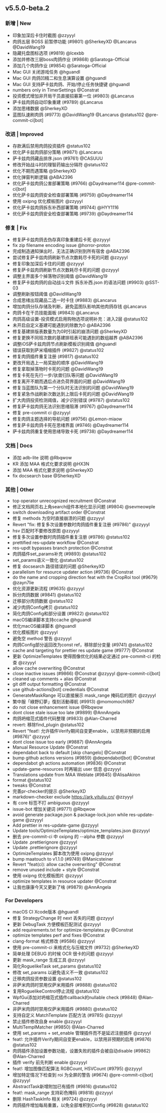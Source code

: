 ## v5.5.0-beta.2

### 新增 | New

* 印象加深后卡住时截图 @zzyyyl
* 肉鸽五层 BOSS 前暂停功能 (#9801) @SherkeyXD @Lancarus @DavidWang19
* 隐藏托盘图标选项 (#9819) @Icexbb
* 添加并修改三层boss肉鸽作业 (#9868) @Saratoga-Official
* 添加几个肉鸽作业 (#9854) @Saratoga-Official
* Mac GUI 关闭游戏任务 @hguandl
* Mac GUI 肉鸽凹精二和生息演算设置 @hguandl
* Mac GUI 支持萨卡兹肉鸽、开始/停止任务快捷键 @hguandl
* numbers only in TimerSettings @Constrat
* 投资模式增加非开局干员直接招募第一位 (#9803) @Lancarus
* 萨卡兹肉鸽自动印象重建 (#9789) @Lancarus
* 添加思绪数据 @SherkeyXD
* 蓝图队速刷肉鸽 (#9773) @DavidWang19 @Lancarus @status102 @pre-commit-ci[bot]

### 改进 | Improved

* 存款满后禁用肉鸽投资插件 @status102
* 优化萨卡兹肉鸽部分策略 (#9871) @Lancarus
* 萨卡兹肉鸽藏品排序.json (#9761) @CASUUU
* 修改开始战斗时的理智药输出分隔符 @status102
* 优化不期而遇策略 @SherkeyXD
* 优化弹窗判断逻辑 @ABA2396
* 优化萨卡兹肉鸽公害部署策略 (#9766) @Daydreamer114 @pre-commit-ci[bot]
* 优化萨卡兹肉鸽安全检查部署策略 (#9759) @Daydreamer114
* 使用 oxipng 优化模板图片 @zzyyyl
* 优化萨卡兹肉鸽拆东补西部署策略 (#9744) @HYY1116
* 优化萨卡兹肉鸽安全检查部署策略 (#9739) @Daydreamer114

### 修复 | Fix

* 修复萨卡兹肉鸽去伪存真印象重建后卡死 @zzyyyl
* fix zip filename encoding issue @horror-proton
* 完成制造通知弹出时，无法正确识别到所有宿舍 @ABA2396
* 尝试修复萨卡兹肉鸽刷新节点次数耗尽卡死的问题 @zzyyyl
* 修复印象加深后卡住的问题 @zzyyyl
* 修复萨卡兹肉鸽刷新节点次数耗尽卡死的问题 @zzyyyl
* 调整主界面多个掉落物识别阈值 @DavidWang19
* 修复萨卡兹肉鸽的自动战斗文件 拆东补西.json 的语法问题 (#9903) @SST-03
* 调整刷新按钮阈值 @DavidWang19
* 合成思绪出现藏品二选一时卡住 (#9883) @Lancarus
* 增加肉鸽分队存储及判断，避免蓝图队影响其他肉鸽存钱 @Lancarus
* 肉鸽卡在干员技能面板 (#9843) @Lancarus
* 肉鸽高级设置-投资模式启用购物选项说明补充：进入2层 @status102
* 未开启自定义基建可能遇到的除数为0 @ABA2396
* 修复基建排版表数量为为0时引起的崩溃问题 @SherkeyXD
* 修复更换不同班次数的基建排班表可能遇到的数组越界 @ABA2396
* 调整iOS萨卡兹肉鸽节点刷新模板识别阈值 @hguandl
* 错误获取到萨米塌缩插件 (#9827) @status102
* 修复肉鸽插件重复注册 (#9817) @status102
* 更改开局选上一局奖励的顺序 @DavidWang19
* 修复拿取掉落物时卡死的问题 @DavidWang19
* 修复卡死在先行一步/驮兽归队等问题 @DavidWang19
* 修复离开不期而遇后点进负荷界面的问题 @DavidWang19
* 修复当蓝图队为第一个分队时无法识别的问题 @DavidWang19
* 修复紧急作战刷新次数达到上限后卡死的问题 @DavidWang19
* 扩大肉鸽投资检测阈值，减少识别错误 (#9787) @status102
* 修复萨卡兹肉鸽无法识别思绪阻滞 (#9767) @Daydreamer114
* 修复 pre-commit ci @zzyyyl
* 修复肉鸽主题选择的导航问题 (#9756) @Lemon-miaow
* 修复萨卡兹肉鸽卡死在思绪界面 (#9746) @Daydreamer114
* 萨卡兹肉鸽重复使用思绪导致卡死 (#9738) @Daydreamer114

### 文档 | Docs

* 添加 adb-lite 说明 @Rbqwow
* KR 添加 MAA 格式化要求说明 @HX3N
* 添加 MAA 格式化要求说明 @SherkeyXD
* fix docsearch base @SherkeyXD

### 其他 | Other

* top operator unrecognized recruitment @Constrat
* 修正文档网页右上角search组件本地化显示问题 (#9804) @sevmeowple
* switch downloading artifact order @Constrat
* 修复 methods 为空时直接崩溃的问题 @zzyyyl
* Revert "fix: 修复多次设置参数时肉鸽插件重复注册 (#9786)" @zzyyyl
* hsv 匹配时不要修改原图 @zzyyyl
* 修复多次设置参数时肉鸽插件重复注册 (#9786) @status102
* prettified res-update workflow @Constrat
* res-updt bypasses branch protection @Constrat
* 肉鸽插件set_params补充 (#9893) @status102
* set_params语义一致化 @status102
* 修复 docsearch 路径错误的问题 @SherkeyXD
* parallelism for resource updater action (#9736) @Constrat
* do the name and cropping direction feat with the CropRoi tool (#9679) @zayn7lie
* 优化资源更新流程 (#9635) @zzyyyl
* 拆分肉鸽数据 (#9841) @status102
* 迁移部分肉鸽数据 @status102
* 减少肉鸽Config拷贝 @status102
* 简化肉鸽Config和部分设置 (#9822) @status102
* macOS编译脚本支持ccache @hguandl
* 优化macOS编译脚本 @hguandl
* 优化模板图片 @zzyyyl
* 避免空 method 警告 @zzyyyl
* 肉鸽Config部分返回改为const ref，移除部分变量 (#9741) @status102
* cache and targeting for prettier res update game (#9777) @Constrat
* 更新 OptimizeTemplates 使得图像优化的结果必定通过 pre-commit-ci 的检查 @zzyyyl
* allow cache overwriting @Constrat
* close inactive issues (#9866) @Constrat @zzyyyl @pre-commit-ci[bot]
* cleaned up comments + alias @Constrat
* git diff output formatting @Constrat
* use github-actions[bot] credentials @Constrat
* GenerateMaskRange 可以直接展示 mask_range 掩码后的图片 @zzyyyl
* 繁中服「綠野幻夢」復刻活動導航 (#9913) @momomochi987
* do not close enhancement issue @Rbqwow
* dont close stale issue too late (#9899) @AnnAngela
* 肉鸽坍缩范式插件代码整理 (#9833) @Alan-Charred
* revert: 移除find_plugin @status102
* Revert "feat!: 允许插件Verify期间自变更enable，以禁用非预期的启用 (#9876)" @zzyyyl
* dont close issue too early (#9887) @AnnAngela
* Manual Resource Update @Constrat
* dependabot back to default [skip changelo] @Constrat
* bump github actions versions (#9859) @dependabot[bot] @Constrat
* dependabot gh actions automation (#9836) @Constrat
* update-game-resources 时再输出 user 信息 @zzyyyl
* Translations update from MAA Weblate (#9845) @AlisaAkiron
* format @status102
* tweaks @Constrat
* 完善pr-checker的提示 @SherkeyXD
* markdown-checker exclude https://ark.yituliu.cn/ @zzyyyl
* 有 core 标签不打 ambiguous @zzyyyl
* issue-bot 增加关键词 (#9771) @Rbqwow
* avoid generate package.json & package-lock.json while res-update-game @zzyyyl
* Add prettier in res-update-game @zzyyyl
* Update tools/OptimizeTemplates/optimize_templates.json @zzyyyl
* 删去 pre-commit-ci 中 oxipng 的 --alpha 参数 @zzyyyl
* Update .prettierignore @zzyyyl
* Update .prettierignore @zzyyyl
* OptimizeTemplates 脚本改为使用 oxipng @zzyyyl
* bump maatouch to v1.1.0 (#9749) @Manicsteiner
* Revert "feat(ci): allow cache overwriting" @Constrat
* remove unused include + style @Constrat
* 使用 oxipng 优化模板图片 @zzyyyl
* optimize templates in resource updater @Constrat
* 让我也康康今天又更新了啥 (#9879) @AnnAngela

### For Developers

* macOS CI Xcode版本 @hguandl
* 修复 StrategyChange 时 next 丢失的问题 @zzyyyl
* 更新 DebugTask 方便模板匹配测试 @zzyyyl
* add requirements.txt for optimize-templates.py @Constrat
* optimize templates perf and fixes @Constrat
* clang-format 格式修改 (#9586) @zzyyyl
* 使用 pre-commit-ci 来格式化与压缩文件 (#9732) @SherkeyXD
* 简单处理 DEBUG 的时候 OCR 很卡的问题 @zzyyyl
* 更新 mask_range 生成工具 @zzyyyl
* 简化RoguelikeTask set_params @status102
* 修改 set_params 以避免语义不一致 @status102
* 迁移肉鸽投资参数设置 @status102
* 非萨米肉鸽时禁用仅萨米用插件 (#9888) @status102
* 复用RoguelikeControl停止流程 @status102
* WpfGui添加对坍缩范式插件callback的nullable check (#9848) @Alan-Charred
* 非萨米肉鸽时禁用仅萨米用插件 (#9880) @status102
* 支持自定义 MatchTemplate 匹配方法 (#9785) @zzyyyl
* 禁止插件修改自身 enable @zzyyyl
* MultiTemplMatcher (#9850) @Alan-Charred
* 使用 set_params + set_enable 管理插件而不是延迟注册插件 @zzyyyl
* feat!: 允许插件Verify期间自变更enable，以禁用非预期的启用 (#9876) @status102
* 肉鸽插件添加设置参数功能，设置失败的插件会被自动disable (#9862) @Alan-Charred
* 插件 verify 前先判断 enable @zzyyyl
* feat!: 增加图像匹配算法 RGBCount, HSVCount (#9795) @zzyyyl
* 增加特定情况下检查到 roi 为全屏的警告 (#9674) @pre-commit-ci[bot] @zzyyyl
* AbstractTask新增附加已有插件 (#9816) @status102
* feat!: mask_range 支持彩色掩码 (#9818) @zzyyyl
* 删除 HashTaskInfo 相关 (#9724) @zzyyyl
* 肉鸽插件增加每局重置，以免全部堆积到Config (#9828) @status102
